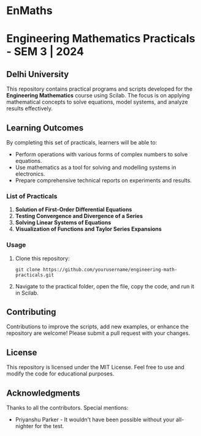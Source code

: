 # EnMaths
<!DOCTYPE html>
<html lang="en">
<head>
    <meta charset="UTF-8">
    <meta name="viewport" content="width=device-width, initial-scale=1.0">
</head>
<body>
    <h1>Engineering Mathematics Practicals - SEM 3 | 2024 </h1>
    <h2>Delhi University</h2>
    <p>
        This repository contains practical programs and scripts developed for the 
        <strong>Engineering Mathematics</strong> course using Scilab. The focus is on applying mathematical concepts 
        to solve equations, model systems, and analyze results effectively.
    </p>
    <h2>Learning Outcomes</h2>
    <p>By completing this set of practicals, learners will be able to:</p>
    <ul>
        <li>Perform operations with various forms of complex numbers to solve equations.</li>
        <li>Use mathematics as a tool for solving and modelling systems in electronics.</li>
        <li>Prepare comprehensive technical reports on experiments and results.</li>
    </ul>
    <h3>List of Practicals</h3>
    <ol>
        <li><strong>Solution of First-Order Differential Equations</strong></li>
        <li><strong>Testing Convergence and Divergence of a Series</strong></li>
        <li><strong>Solving Linear Systems of Equations</strong></li>
        <li><strong>Visualization of Functions and Taylor Series Expansions</strong></li>
    </ol>
    <h3>Usage</h3>
    <ol>
        <li>Clone this repository:</li>
        <pre><code>git clone https://github.com/yourusername/engineering-math-practicals.git</code></pre>
        <li>Navigate to the practical folder, open the file, copy the code, and run it in Scilab.</li>
    </ol>
    <h2>Contributing</h2>
    <p>
        Contributions to improve the scripts, add new examples, or enhance the repository are welcome! 
        Please submit a pull request with your changes.
    </p>
    <h2>License</h2>
    <p>
        This repository is licensed under the MIT License. Feel free to use and modify the code for educational purposes.
    </p>
    <h2>Acknowledgments</h2>
    <p>
        Thanks to all the contributors. Special mentions: 
        <ul>
            <li>Priyanshu Parker - It wouldn't have been possible without your all-nighter for the test.</li>
        </ul>
    </p>
</body>
</html>
